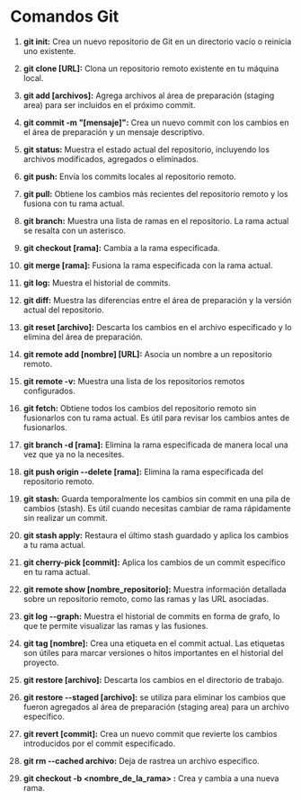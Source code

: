 # Comandos Git

1. __**git init:**__ Crea un nuevo repositorio de Git en un directorio vacío o reinicia uno existente.

2. __**git clone [URL]:**__ Clona un repositorio remoto existente en tu máquina local.

3. __**git add [archivos]:**__ Agrega archivos al área de preparación (staging area) para ser incluidos en el próximo commit.

4. __**git commit -m "[mensaje]":**__ Crea un nuevo commit con los cambios en el área de preparación y un mensaje descriptivo.

5. __**git status:**__ Muestra el estado actual del repositorio, incluyendo los archivos modificados, agregados o eliminados.

6. __**git push:**__ Envía los commits locales al repositorio remoto.

7. __**git pull:**__ Obtiene los cambios más recientes del repositorio remoto y los fusiona con tu rama actual.

8. __**git branch:**__ Muestra una lista de ramas en el repositorio. La rama actual se resalta con un asterisco.

9. __**git checkout [rama]:**__ Cambia a la rama especificada.

10. __**git merge [rama]:**__ Fusiona la rama especificada con la rama actual.

11. __**git log:**__ Muestra el historial de commits.

12. __**git diff:**__ Muestra las diferencias entre el área de preparación y la versión actual del repositorio.

13. __**git reset [archivo]:**__ Descarta los cambios en el archivo especificado y lo elimina del área de preparación.

14. __**git remote add [nombre] [URL]:**__ Asocia un nombre a un repositorio remoto.

15. __**git remote -v:**__ Muestra una lista de los repositorios remotos configurados.

16. __**git fetch:**__ Obtiene todos los cambios del repositorio remoto sin fusionarlos con tu rama actual. Es útil para revisar los cambios antes de fusionarlos.

17. __**git branch -d [rama]:**__ Elimina la rama especificada de manera local una vez que ya no la necesites.

18. __**git push origin --delete [rama]:**__ Elimina la rama especificada del repositorio remoto.

19. __**git stash:**__ Guarda temporalmente los cambios sin commit en una pila de cambios (stash). Es útil cuando necesitas cambiar de rama rápidamente sin realizar un commit.

20. __**git stash apply:**__ Restaura el último stash guardado y aplica los cambios a tu rama actual.

21. __**git cherry-pick [commit]:**__ Aplica los cambios de un commit específico en tu rama actual.

22. __**git remote show [nombre_repositorio]:**__ Muestra información detallada sobre un repositorio remoto, como las ramas y las URL asociadas.

23. __**git log --graph:**__ Muestra el historial de commits en forma de grafo, lo que te permite visualizar las ramas y las fusiones.

24. __**git tag [nombre]:**__ Crea una etiqueta en el commit actual. Las etiquetas son útiles para marcar versiones o hitos importantes en el historial del proyecto.

25. __**git restore [archivo]:**__ Descarta los cambios en el directorio de trabajo.

26. __**git restore --staged [archivo]:**__   se utiliza para eliminar los cambios que fueron agregados al área de preparación (staging area) para un archivo específico.

27. __**git revert [commit]:**__ Crea un nuevo commit que revierte los cambios introducidos por el commit especificado.

28. __**git rm --cached archivo:**__ Deja de rastrea un archivo especifico.

29. __**git checkout -b <nombre_de_la_rama> :**__ Crea y cambia a una nueva rama.
